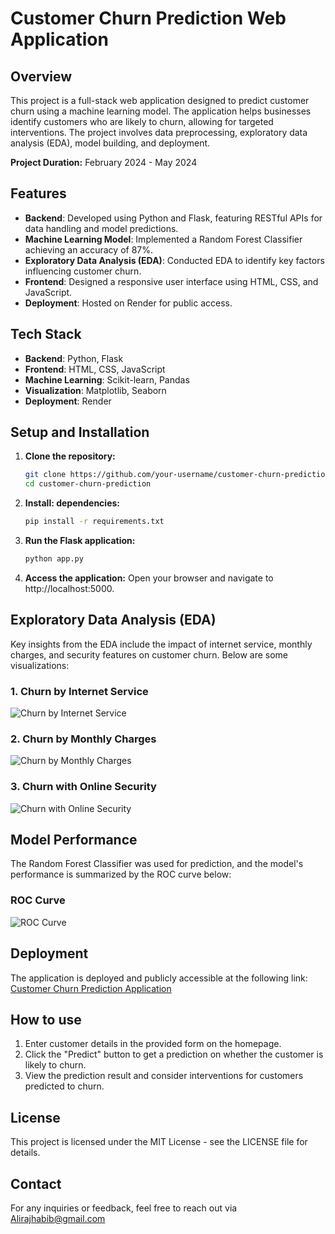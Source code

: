 # Customer Churn Prediction Web Application

## Overview
This project is a full-stack web application designed to predict customer churn using a machine learning model. The application helps businesses identify customers who are likely to churn, allowing for targeted interventions. The project involves data preprocessing, exploratory data analysis (EDA), model building, and deployment.

**Project Duration:** February 2024 - May 2024

## Features
- **Backend**: Developed using Python and Flask, featuring RESTful APIs for data handling and model predictions.
- **Machine Learning Model**: Implemented a Random Forest Classifier achieving an accuracy of 87%.
- **Exploratory Data Analysis (EDA)**: Conducted EDA to identify key factors influencing customer churn.
- **Frontend**: Designed a responsive user interface using HTML, CSS, and JavaScript.
- **Deployment**: Hosted on Render for public access.

## Tech Stack
- **Backend**: Python, Flask
- **Frontend**: HTML, CSS, JavaScript
- **Machine Learning**: Scikit-learn, Pandas
- **Visualization**: Matplotlib, Seaborn
- **Deployment**: Render

## Setup and Installation

1. **Clone the repository:**
   ```bash
   git clone https://github.com/your-username/customer-churn-prediction.git
   cd customer-churn-prediction
2. **Install: dependencies:**
   ```bash
   pip install -r requirements.txt
3. **Run the Flask application:**
   ```bash
   python app.py
4. **Access the application:**
   Open your browser and navigate to http://localhost:5000.
## Exploratory Data Analysis (EDA)
Key insights from the EDA include the impact of internet service, monthly charges, and security features on customer churn. Below are some visualizations:
### 1. Churn by Internet Service
![Churn by Internet Service](notebooks/images/ChurnInternet.png)

### 2. Churn by Monthly Charges
![Churn by Monthly Charges](notebooks/images/ChurnMonthlyCharges.png)

### 3. Churn with Online Security
![Churn with Online Security](notebooks/images/ChurnSecurity.png)
## Model Performance 
The Random Forest Classifier was used for prediction, and the model's performance is summarized by the ROC curve below:
### ROC Curve
![ROC Curve](notebooks/images/ROC.png)
## Deployment
The application is deployed and publicly accessible at the following link: [Customer Churn Prediction Application](https://customer-churn-51ou.onrender.com/)
## How to use
1. Enter customer details in the provided form on the homepage.
2. Click the "Predict" button to get a prediction on whether the customer is likely to churn.
3. View the prediction result and consider interventions for customers predicted to churn.
## License 
This project is licensed under the MIT License - see the LICENSE file for details.
## Contact
For any inquiries or feedback, feel free to reach out via Alirajhabib@gmail.com
